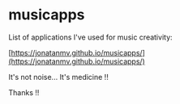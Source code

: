 # musicapps
List of applications I've used for music creativity:

[https://jonatanmv.github.io/musicapps/](https://jonatanmv.github.io/musicapps/)

It's not noise... It's medicine !!

Thanks !!
